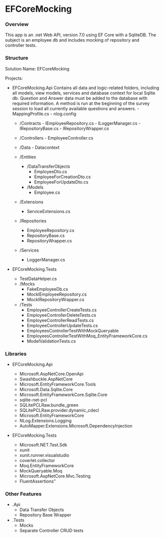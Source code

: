 # EFCoreMocking

### Overview

This app is an .net Web API, version 7.0 using EF Core with a SqliteDB.  The subject is an employee db and includes mocking of repository and controller tests.

### Structure
Solution Name: EFCoreMocking

Projects:
- EFCoreMocking.Api
  Contains all data and logic-related folders, including all models, view models, services and database context for local Sqlite db.  Question and Answer data must be added to the database with required information.  A method is run at the beginning of the survey session to load all currently available questions and answers.
       - MappingProfile.cs
       - nlog.config
  
  - /Contracts
         - IEmployeeRepository.cs
         - ILoggerManager.cs
         - IRepositoryBase.cs
         - IRepositoryWrapper.cs

  - /Controllers
         - EmployeeController.cs

  - /Data
         - Datacontext

  - /Entities
       - /DataTransferObjects
            - EmployeeDto.cs
            - EmployeeForCreationDto.cs
            - EmployeeForUpdateDto.cs
       -  /Models
            - Employee.cs
  - /Extensions
       - ServiceExtensions.cs
  - /Repositories
       - EmployeeRepository.cs
       - RepositoryBase.cs
       - RepositoryWrapper.cs
  -  /Services
       - LoggerManager.cs 
  
- EFCoreMocking.Tests
    -  TestDataHelper.cs
    - /Mocks
         - FakeEmployeeDb.cs
         - MockIEmployeeRepository.cs
         - MockIRepositoryWrapper.cs
   -  /Tests
         - EmployeeControllerCreateTests.cs
         - EmployeeControllerDeleteTests.cs
         - EmployeeControllerReadTests.cs
         - EmployeeControllerUpdateTests.cs
         - EmployeesControllerTestWithMockQueryable
         - EmployeesControllerTestWithMoq_EntityFrameworkCore.cs
         - ModelValidationTests.cs

### Libraries

- EFCoreMocking.Api
  
  - Microsoft.AspNetCore.OpenApi
  - Swashbuckle.AspNetCore
  - Microsoft.EntityFrameworkCore.Tools
  - Microsoft.Data.Sqlite.Core
  - Microsoft.EntityFrameworkCore.Sqlite.Core
  - sqlite-net-pcl
  - SQLitePCLRaw.bundle_green
  - SQLitePCLRaw.provider.dynamic_cdecl
  - Microsoft.EntityFrameworkCore
  - NLog.Extensions.Logging
  - AutoMapper.Extensions.Microsoft.DependencyInjection
 
 
- EFCoreMocking.Tests

  - Microsoft.NET.Test.Sdk
  - xunit
  - xunit.runner.visualstudio
  - coverlet.collector
  - Moq.EntityFrameworkCore
  - MockQueryable.Moq
  - Microsoft.AspNetCore.Mvc.Testing
  - FluentAssertions"
 
### Other Features
  - .Api
    - Data Transfer Objects
    - Repository Base Wrapper
  - .Tests
      - Mocks
      - Separate Controller CRUD tests

